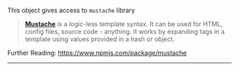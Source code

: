
This object gives access to `mustache` library

> [**Mustache**](http://mustache.github.com/) is a logic-less template
> syntax. It can be used for HTML, config files, source code - anything.
> It works by expanding tags in a template using values provided in a
> hash or object.

Further Reading: <https://www.npmjs.com/package/mustache>

------------------------------------------------------------------------
